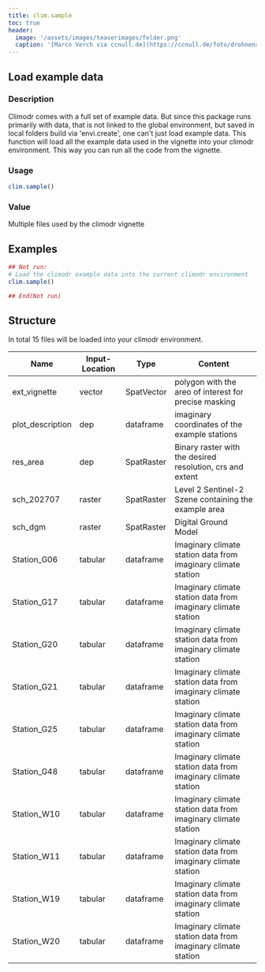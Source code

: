 ```yaml
---
title: clim.sample
toc: true
header:
  image: '/assets/images/teaserimages/felder.png'
  caption: '[Marco Verch via ccnull.de](https://ccnull.de/foto/drohnenaufnahme-von-landwirtschaftlichen-feldern-mit-geometrischen-mustern/1105470). [CC-BY 2.0](https://creativecommons.org/licenses/by/2.0/de/). Image cropped.'
---
```


## Load example data

### Description
Climodr comes with a full set of example data. But since this package runs primarily with data, that is not linked to the global environment, 
but saved in local folders build via 'envi.create', one can't just load example data. This function will load all the example data used in the 
vignette into your climodr environment. This way you can run all the code from the vignette.

### Usage
```r
clim.sample()
```

### Value
Multiple files used by the climodr vignette

## Examples
```r
## Not run: 
# Load the climodr example data into the current climodr environment
clim.sample()

## End(Not run)
```

## Structure

In total 15 files will be loaded into your climodr environment.  

| Name |  Input-Location | Type                        | Content                                                                          |
|---------|-------|------------------------------|----------------------------------------------------------------------------------|
| ext_vignette | vector | SpatVector     | polygon with the areo of interest for precise masking |
| plot_description | dep | dataframe                   | imaginary coordinates of the example stations |
| res_area | dep | SpatRaster     | Binary raster with the desired resolution, crs and extent |
| sch_202707 | raster | SpatRaster                           | Level 2 Sentinel-2 Szene containing the example area |
| sch_dgm | raster |   SpatRaster               | Digital Ground Model        |
| Station_G06 | tabular | dataframe | Imaginary climate station data from imaginary climate station |
| Station_G17 | tabular | dataframe | Imaginary climate station data from imaginary climate station |
| Station_G20 | tabular | dataframe | Imaginary climate station data from imaginary climate station |
| Station_G21 | tabular | dataframe | Imaginary climate station data from imaginary climate station |
| Station_G25 | tabular | dataframe | Imaginary climate station data from imaginary climate station |
| Station_G48 | tabular | dataframe | Imaginary climate station data from imaginary climate station |
| Station_W10 | tabular | dataframe | Imaginary climate station data from imaginary climate station |
| Station_W11 | tabular | dataframe | Imaginary climate station data from imaginary climate station |
| Station_W19 | tabular | dataframe | Imaginary climate station data from imaginary climate station |
| Station_W20 | tabular | dataframe | Imaginary climate station data from imaginary climate station |



